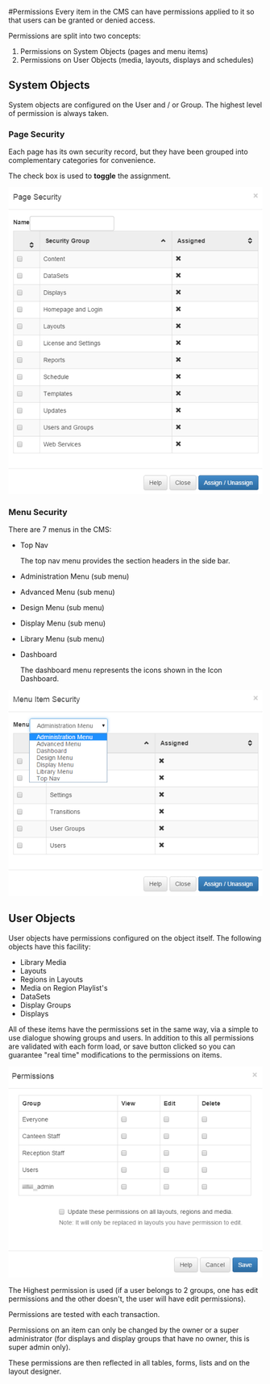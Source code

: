 <!--toc=users-->
#Permissions
Every item in the CMS can have permissions applied to it so that users can be granted or denied access.

Permissions are split into two concepts:
1. Permissions on System Objects (pages and menu items)
2. Permissions on User Objects (media, layouts, displays and schedules)

## System Objects
System objects are configured on the User and / or Group. The highest level of permission is always taken.

### Page Security
Each page has its own security record, but they have been grouped into complementary categories for convenience.

The check box is used to **toggle** the assignment.

![Page Security Form](img/users_page_security.png)

### Menu Security
There are 7 menus in the CMS:
- Top Nav
    
    The top nav menu provides the section headers in the side bar.

- Administration Menu (sub menu)
- Advanced Menu (sub menu)
- Design Menu (sub menu)
- Display Menu (sub menu)
- Library Menu (sub menu)
- Dashboard

    The dashboard menu represents the icons shown in the Icon Dashboard.

![Menu Security Form](img/users_menu_security.png)

## User Objects
User objects have permissions configured on the object itself. The following objects have this facility:

- Library Media
- Layouts
- Regions in Layouts
- Media on Region Playlist's
- DataSets
- Display Groups
- Displays

All of these items have the permissions set in the same way, via a simple to use dialogue showing groups and users. In addition to this all permissions are validated with each form load, or save button clicked so you can guarantee "real time" modifications to the permissions on items.

![Permissions Form](img/users_permissions_form.png)

The Highest permission is used (if a user belongs to 2 groups, one has edit permissions and the other doesn't, the user will have edit permissions).

Permissions are tested with each transaction.

Permissions on an item can only be changed by the owner or a super administrator (for displays and display groups that have no owner, this is super admin only).

These permissions are then reflected in all tables, forms, lists and on the layout designer.